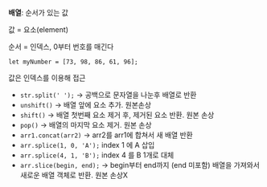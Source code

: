 **배열**: 순서가 있는 값

값 = 요소(element)

순서 = 인덱스, 0부터 번호를 매긴다

`let myNumber = [73, 98, 86, 61, 96];` 

값은 인덱스를 이용해 접근

- `str.split(' ');` → 공백으로 문자열을 나눈후 배열로 반환
- `unshift()` → 배열 앞에 요소 추가. 원본손상
- `shift()` → 배열 첫번째 요소 제거 후, 제거된 요소 반환. 원본 손상
- `pop()` → 배열의 마지막 요소 제거. 원본 손상
- `arr1.concat(arr2)` → arr2를 arr1에 합쳐서 새 배열 반환
- `arr.splice(1, 0, 'A');` index 1 에 A 삽입
- `arr.splice(4, 1, 'B');` index 4 를 B 1개로 대체
- `arr.slice(begin, end);` → begin부터 end까지 (end 미포함) 배열을 가져와서 새로운 배열 객체로 반환. 원본 손상X
